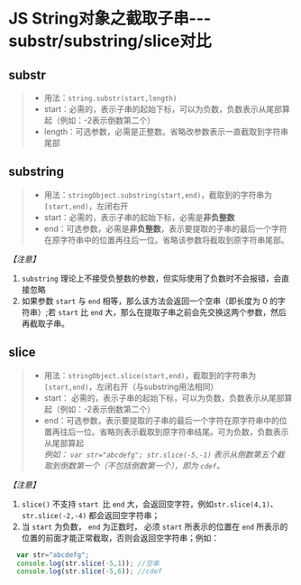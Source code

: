 # JS String对象之截取子串---substr/substring/slice对比

## substr
> * 用法：`string.substr(start,length)`
> * start：必需的，表示子串的起始下标，可以为负数，负数表示从尾部算起（例如：-2表示倒数第二个）
> * length：可选参数，必需是正整数。省略改参数表示一直截取到字符串尾部

## substring
> * 用法：`stringObject.substring(start,end)`，截取到的字符串为`[start,end)`，左闭右开
> * start：必需的，表示子串的起始下标，必需是**非负整数**
> * end：可选参数，必需是**非负整数**，表示要提取的子串的最后一个字符在原字符串中的位置再往后一位。省略该参数将截取到原字符串尾部。  

*【注意】* 
1. `substring` 理论上不接受负整数的参数，但实际使用了负数时不会报错，会直接忽略
2. 如果参数 `start` 与 `end` 相等，那么该方法会返回一个空串（即长度为 0 的字符串）;若 `start` 比 `end` 大，那么在提取子串之前会先交换这两个参数，然后再截取子串。

## slice
> * 用法：`stringObject.slice(start,end)`，截取到的字符串为`[start,end)`，左闭右开（与substring用法相同）
> * start： 必需的，表示子串的起始下标，可以为负数，负数表示从尾部算起（例如：-2表示倒数第二个）
> * end：可选参数，表示要提取的子串的最后一个字符在原字符串中的位置再往后一位。省略则表示截取到原字符串结尾。可为负数，负数表示从尾部算起  
*例如： `var str="abcdefg"; str.slice(-5,-1)` 表示从倒数第五个截取到倒数第一个（不包括倒数第一个），即为 `cdef`。*

*【注意】* 
1. `slice()` 不支持 `start `比 `end` 大，会返回空字符，例如`str.slice(4,1)`、`str.slice(-2,-4)` 都会返回空字符串；
2. 当 `start` 为负数， `end` 为正数时， 必须 `start` 所表示的位置在 `end` 所表示的位置的前面才能正常截取，否则会返回空字符串；例如：
```Javascript
  var str="abcdefg"; 
  console.log(str.slice(-5,1)); //空串
  console.log(str.slice(-5,6)); //cdef
```